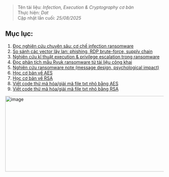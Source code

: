 > Tên tài liệu: _Infection, Execution & Cryptography cơ bản_  
> Thực hiện: _Dat_  
> Cập nhật lần cuối: _25/08/2025_
## Mục lục:
1. [Đọc nghiên cứu chuyên sâu: cơ chế infection ransomware](#a)
2. [So sánh các vector lây lan: phishing, RDP brute-force, supply chain](#b)
3. [Nghiên cứu kĩ thuật execution & privilege escalation trong ransomware](#c)
4. [Đọc phân tích mẫu Ryuk ransomware từ tài liệu công khai](#d)
5. [Nghiên cứu ransomware note (message design, psychological impact)](#e)
6. [Học cơ bản về AES](#f)
7. [Học cơ bản về RSA](#g)
8. [Viết code thử mã hóa/giải mã file txt nhỏ bằng AES](#h)
9. [Viết code thử mã hóa/giải mã file txt nhỏ bằng RSA](#i)

<img width="641" height="240" alt="image" src="https://github.com/user-attachments/assets/3510e719-065c-40c2-afcf-3bf9ea7fdc09" />
